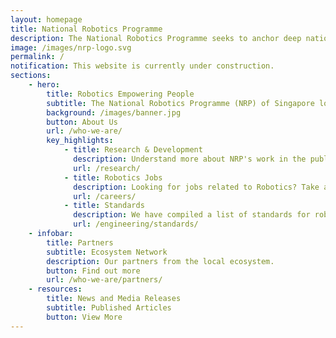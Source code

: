 ```yaml
---
layout: homepage
title: National Robotics Programme
description: The National Robotics Programme seeks to anchor deep national capabilities in robotics, thereby creating social and economic impacts, empower people and grow local talent, build a robotics ecosystem and put Singapore on the world map.
image: /images/nrp-logo.svg
permalink: /
notification: This website is currently under construction.
sections:
    - hero:
        title: Robotics Empowering People
        subtitle: The National Robotics Programme (NRP) of Singapore looks into orchestrating the development of the local robotics ecosystem, to empower people in their everyday lives.
        background: /images/banner.jpg
        button: About Us
        url: /who-we-are/
        key_highlights:
            - title: Research & Development
              description: Understand more about NRP's work in the public R&D sector and see the types of technologies that we develop.
              url: /research/
            - title: Robotics Jobs 
              description: Looking for jobs related to Robotics? Take a look at some of the openings from our network.
              url: /careers/
            - title: Standards
              description: We have compiled a list of standards for robotics work here.
              url: /engineering/standards/
    - infobar:
        title: Partners
        subtitle: Ecosystem Network
        description: Our partners from the local ecosystem.
        button: Find out more
        url: /who-we-are/partners/
    - resources:
        title: News and Media Releases
        subtitle: Published Articles
        button: View More
---
```

